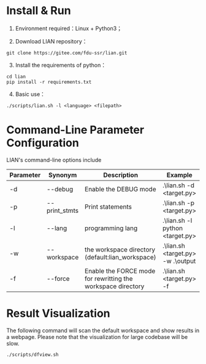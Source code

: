 # **Install & Run**

1. Environment required：Linux  +  Python3；

2. Download LIAN repository：

```shell
git clone https://gitee.com/fdu-ssr/lian.git
```

3. Install the requirements of python：

```shell
cd lian                  
pip install -r requirements.txt     
```

4. Basic use：

```shell
./scripts/lian.sh -l <language> <filepath>
```

# **Command-Line Parameter Configuration**

LIAN's command-line options include

| Parameter | Synonym      | Description                          | Example                            |
| ---- | ------------- | ----------------------------- | ------------------------------- |
| -d   | --debug       | Enable the DEBUG mode | .\lian.sh -d <target.py>        |
| -p   | --print_stmts | Print statements                   | .\lian.sh -p <target.py>        |
| -l   | --lang        | programming lang              | .\lian.sh -l python <target.py> |
| -w   | --workspace | the workspace directory (default:lian_workspace) | .\lian.sh <target.py> -w .\output |
| -f   | --force     | Enable the FORCE mode for rewritting the workspace directory                 | .\lian.sh <target.py> -f          |

# **Result Visualization**

The following command will scan the default workspace and show results in a webpage. Please note that the visualization for large codebase will be slow. 

```shell
./scripts/dfview.sh 
```
